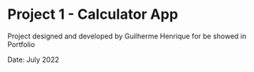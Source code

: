 <h1>Project 1 - Calculator App</h1>

<p>Project designed and developed by Guilherme Henrique for be showed in Portfolio</p>

<span>Date: July 2022</span>